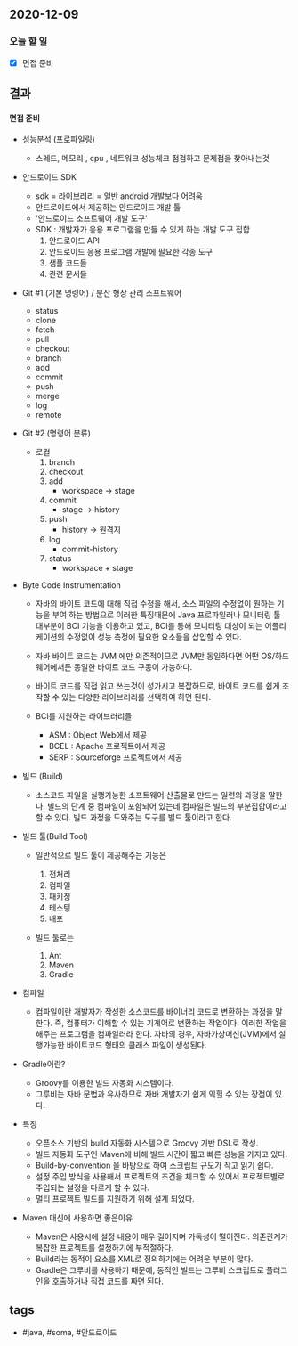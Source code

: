 ## 2020-12-09

### 오늘 할 일
  - [x] 면접 준비  


## 결과

#### 면접 준비


* 성능분석 (프로파일링)
	- 스레드, 메모리 , cpu , 네트워크 성능체크 점검하고 문제점을 찾아내는것

* 안드로이드 SDK
	- sdk = 라이브러리 = 일반 android 개발보다 어려움
	- 안드로이드에서 제공하는 안드로이드 개발 툴
	- '안드로이드 소프트웨어 개발 도구'
	- SDK : 개발자가 응용 프로그램을 만들 수 있게 하는 개발 도구 집합
		1) 안드로이드 API
		2) 안드로이드 응용 프로그램 개발에 필요한 각종 도구
		3) 샘플 코드들
		4) 관련 문서들

* Git #1 (기본 명령어) / 분산 형상 관리 소프트웨어
	- status
	- clone
	- fetch
	- pull
	- checkout
	- branch
	- add
	- commit
	- push
	- merge
	- log
	- remote

* Git #2 (명령어 분류)
	- 로컬  
		1) branch
		2) checkout
		3) add
			- workspace -> stage
		4) commit
			- stage -> history
		5) push
			- history -> 원격지
		6) log
			- commit-history
		7) status
			- workspace + stage


* Byte Code Instrumentation
	- 자바의 바이트 코드에 대해 직접 수정을 해서, 소스 파일의 수정없이 원하는 기능을 부여 하는 방법으로 이러한 특징때문에 Java 프로파일러나 모니터링 툴 대부분이 BCI 기능을 이용하고 있고, BCI를 통해 모니터링 대상이 되는 어플리케이션의 수정없이 성능 측정에 필요한 요소들을 삽입할 수 있다. 

	- 자바 바이트 코드는 JVM 에만 의존적이므로 JVM만 동일하다면 어떤 OS/하드웨어에서든 동일한 바이트 코드 구동이 가능하다. 

	- 바이트 코드를 직접 읽고 쓰는것이 성가시고 복잡하므로, 바이트 코드를 쉽게 조작할 수 있는 다양한 라이브러리를 선택하여 하면 된다.

	- BCI를 지원하는 라이브러리들
		* ASM : Object Web에서 제공
		* BCEL : Apache 프로젝트에서 제공
		* SERP : Sourceforge 프로젝트에서 제공


* 빌드 (Build)
	- 소스코드 파일을 실행가능한 소프트웨어 산출물로 만드는 일련의 과정을 말한다. 빌드의 단계 중 컴파일이 포함되어 있는데 컴파일은 빌드의 부분집합이라고 할 수 있다.
	빌드 과정을 도와주는 도구를 빌드 툴이라고 한다.

* 빌드 툴(Build Tool)
	- 일반적으로 빌드 툴이 제공해주는 기능은
		1) 전처리
		2) 컴파일
		3) 패키징
		4) 테스팅
		5) 배포

	- 빌드 툴로는
		1) Ant
		2) Maven
		3) Gradle

* 컴파일
	- 컴파일이란 개발자가 작성한 소스코드를 바이너리 코드로 변환하는 과정을 말한다.
	즉, 컴퓨터가 이해할 수 있는 기계어로 변환하는 작업이다. 이러한 작업을 해주는 프로그램을 컴파일러라 한다. 자바의 경우, 자바가상머신(JVM)에서 실행가능한 바이트코드 형태의 클래스 파일이 생성된다.
	

* Gradle이란?
	- Groovy를 이용한 빌드 자동화 시스템이다.
	- 그루비는 자바 문법과 유사하므로 자바 개발자가 쉽게 익힐 수 있는 장점이 있다.

* 특징
	- 오픈소스 기반의 build 자동화 시스템으로 Groovy 기반 DSL로 작성.
	- 빌드 자동화 도구인 Maven에 비해 빌드 시간이 짧고 빠른 성능을 가지고 있다.
	- Build-by-convention 을 바탕으로 하여 스크립트 규모가 작고 읽기 쉽다.
	- 설정 주입 방식을 사용해서 프로젝트의 조건을 체크할 수 있어서 프로젝트별로 주입되는 설정을 다르게 할 수 있다.
	- 멀티 프로젝트 빌드를 지원하기 위해 설계 되었다.

* Maven 대신에 사용하면 좋은이유
	- Maven은 사용시에 설정 내용이 매우 길어지며 가독성이 떨어진다. 의존관계가 복잡한 프로젝트를 설정하기에 부적절하다.
	- Build라는 동적이 요소를 XML로 정의하기에는 어려운 부분이 많다.
	- Gradle은 그루비를 사용하기 때문에, 동적인 빌드는 그루비 스크립트로 플러그인을 호출하거나 직접 코드를 짜면 된다.


## tags
-  \#java, \#soma, \#안드로이드

